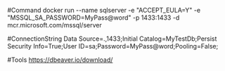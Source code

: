 #Command 
docker run --name sqlserver -e "ACCEPT_EULA=Y" -e "MSSQL_SA_PASSWORD=MyPass@word" -p 1433:1433 -d mcr.microsoft.com/mssql/server

#ConnectionString
Data Source=.,1433;Initial Catalog=MyTestDb;Persist Security Info=True;User ID=sa;Password=MyPass@word;Pooling=False;

#Tools
https://dbeaver.io/download/